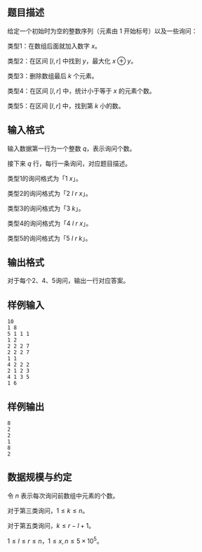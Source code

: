 ## 题目描述

给定一个初始时为空的整数序列（元素由 $1$ 开始标号）以及一些询问：

类型1：在数组后面就加入数字 $x$。

类型2：在区间 $[l,r]$ 中找到 $y$，最大化 $x \oplus y$。

类型3：删除数组最后 $k$ 个元素。

类型4：在区间 $[l,r]$ 中，统计小于等于 $x$ 的元素个数。

类型5：在区间 $[l,r]$ 中，找到第 $k$ 小的数。


## 输入格式

输入数据第一行为一个整数 $q$，表示询问个数。

接下来 $q$ 行，每行一条询问，对应题目描述。

类型1的询问格式为「$1$ $x$」。

类型2的询问格式为「$2$ $l$ $r$ $x$」。

类型3的询问格式为「$3$ $k$」。

类型4的询问格式为「$4$ $l$ $r$ $x$」。

类型5的询问格式为「$5$ $l$ $r$ $k$」。


## 输出格式

对于每个2、4、5询问，输出一行对应答案。

## 样例输入

```plain
10
1 8
5 1 1 1
1 2
2 2 2 7
2 2 2 7
1 1
4 2 2 2
2 1 2 3
4 1 3 5
1 6
```

## 样例输出

```plain
8
2
2
1
8
2
```

## 数据规模与约定

令 $n$ 表示每次询问前数组中元素的个数。

对于第三类询问，$1\le k\le n$。

对于第五类询问，$k\le r-l+1$。

$1\le l\le r\le n$，$1\le x,n\le 5\times 10^5$。
